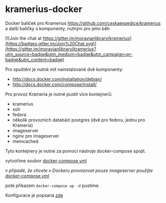 # kramerius-docker
 Docker balíček pro Kramerius https://github.com/ceskaexpedice/kramerius a další balíčky s komponenty, nutnýni pro jeho běh

[![Join the chat at https://gitter.im/moravianlibrary/kramerius](https://badges.gitter.im/Join%20Chat.svg)](https://gitter.im/moravianlibrary/kramerius?utm_source=badge&utm_medium=badge&utm_campaign=pr-badge&utm_content=badge)

Pro spuštění je nutné mít nainstalované dvě komponenty:
- http://docs.docker.com/installation/debian/
- http://docs.docker.com/compose/install/

Pro provoz Krameria je nutné pustit více kontejnerů:
- kramerius
- solr
- fedora
- několik provozních databází postgres (dvě pro fedoru, jednu pro Krameria)
- imageserver
- nginx pro imageserver
- memcached

Tyto kontejnery je nutné za pomocí nástroje docker-compose spojit.

vytvoříme soubor [docker-compose.yml](https://github.com/moravianlibrary/kramerius-docker/blob/master/docker-compose.yml)

*v případě, že chcete v Dockeru provozovat pouze imageserver použijte  [docker-compose.yml](https://github.com/moravianlibrary/kramerius-docker/blob/master/imageserver/docker-compose.yml)*

poté příkazem `docker-compose up -d`  pustíme.

Konfigurace je popsaná [zde](https://github.com/moravianlibrary/kramerius-docker/wiki/Konfigurace-Krameria)
